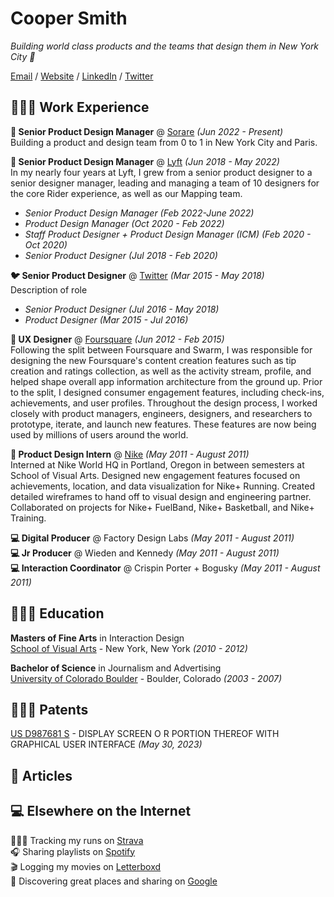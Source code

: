 # Cooper Smith

_Building world class products and the teams that design them in New York City 🗽_ <br>

[Email](mailto:coopersmi@gmail.com) / [Website](https://coopsmith.co/) / [LinkedIn](https://www.linkedin.com/in/coopersmith/) / [Twitter](https://twitter.com/coops/) 

## 👨🏻‍💻 Work Experience

**🏀 Senior Product Design Manager** @ [Sorare](https://sorare.com/) _(Jun 2022 - Present)_ <br>
Building a product and design team from 0 to 1 in New York City and Paris. 
<br>

**🚙 Senior Product Design Manager** @ [Lyft](https://sorare.com/) _(Jun 2018 - May 2022)_ <br>
In my nearly four years at Lyft, I grew from a senior product designer to a senior designer manager, leading and managing a team of 10 designers for the core Rider experience, as well as our Mapping team. 
  - _Senior Product Design Manager (Feb 2022-June 2022)_
  - _Product Design Manager (Oct 2020 - Feb 2022)_ 
  - _Staff Product Designer + Product Design Manager (ICM) (Feb 2020 - Oct 2020)_
  - _Senior Product Designer (Jul 2018 - Feb 2020)_ 

**🐦 Senior Product Designer** @ [Twitter](https://twitter.com/) _(Mar 2015 - May 2018)_ <br>
Description of role
  - _Senior Product Designer (Jul 2016 - May 2018)_
  - _Product Designer (Mar 2015 - Jul 2016)_  
    
**📍 UX Designer** @ [Foursquare](https://foursquare.com/) _(Jun 2012 - Feb 2015)_ <br>
  Following the split between Foursquare and Swarm, I was responsible for designing the new Foursquare's content creation features such as tip creation and ratings collection, as well as the activity stream, profile, and helped shape overall app information architecture from the ground up. Prior to the split, I designed consumer engagement features, including check-ins, achievements, and user profiles. Throughout the design process, I worked closely with product managers, engineers, designers, and researchers to prototype, iterate, and launch new features. These features are now being used by millions of users around the world.

**👟 Product Design Intern** @ [Nike](https://nike.com/) _(May 2011 - August 2011)_ <br>
Interned at Nike World HQ in Portland, Oregon in between semesters at School of Visual Arts. Designed new engagement features focused on achievements, location, and data visualization for Nike+ Running. Created detailed wireframes to hand off to visual design and engineering partner. Collaborated on projects for Nike+ FuelBand, Nike+ Basketball, and Nike+ Training.

**💻 Digital Producer** @ Factory Design Labs _(May 2011 - August 2011)_ <br>
**💻 Jr Producer** @ Wieden and Kennedy _(May 2011 - August 2011)_ <br>
**💻 Interaction Coordinator** @ Crispin Porter + Bogusky _(May 2011 - August 2011)_ <br>


    
## 👨🏻‍🎓 Education

**Masters of Fine Arts** in Interaction Design<br>
[School of Visual Arts](https://https://interactiondesign.sva.edu/) - New York, New York _(2010 - 2012)_ <br>

**Bachelor of Science** in Journalism and Advertising<br>
[University of Colorado Boulder](https://www.colorado.edu/) - Boulder, Colorado _(2003 - 2007)_


## 👨🏻‍🔬 Patents
[US D987681 S](https://image-ppubs.uspto.gov/dirsearch-public/print/downloadPdf/D987681) - DISPLAY SCREEN O R PORTION THEREOF WITH GRAPHICAL USER INTERFACE _(May 30, 2023)_ <br>

## 📰 Articles

## 💻 Elsewhere on the Internet

🏃🏻‍♂️ Tracking my runs on [Strava](https://www.strava.com/athletes/77514)<br>
🎧 Sharing playlists on [Spotify](https://open.spotify.com/playlist/0Z0AmcHYTioe3dUqFBXv5Q?si=a0d8ed185c524482)<br>
🎬 Logging my movies on [Letterboxd](https://letterboxd.com/coopersmith/)<br>
📍 Discovering great places and sharing on [Google](https://www.google.com/maps/contrib/102608910595378115256/reviews/@44.3647624,-60.6422455,3z/data=!3m1!4b1!4m3!8m2!3m1!1e1)<br>
